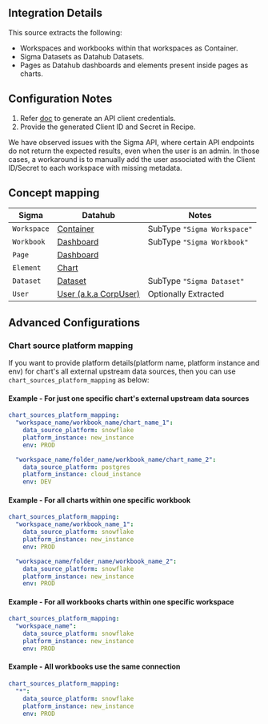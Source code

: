 ## Integration Details

This source extracts the following:

- Workspaces and workbooks within that workspaces as Container.
- Sigma Datasets as Datahub Datasets.
- Pages as Datahub dashboards and elements present inside pages as charts.

## Configuration Notes

1. Refer [doc](https://help.sigmacomputing.com/docs/generate-api-client-credentials) to generate an API client credentials.
2. Provide the generated Client ID and Secret in Recipe.

We have observed issues with the Sigma API, where certain API endpoints do not return the expected results, even when the user is an admin. In those cases, a workaround is to manually add the user associated with the Client ID/Secret to each workspace with missing metadata.

## Concept mapping

| Sigma       | Datahub                                                       | Notes                       |
| ----------- | ------------------------------------------------------------- | --------------------------- |
| `Workspace` | [Container](../../metamodel/entities/container.md)            | SubType `"Sigma Workspace"` |
| `Workbook`  | [Dashboard](../../metamodel/entities/dashboard.md)            | SubType `"Sigma Workbook"`  |
| `Page`      | [Dashboard](../../metamodel/entities/dashboard.md)            |                             |
| `Element`   | [Chart](../../metamodel/entities/chart.md)                    |                             |
| `Dataset`   | [Dataset](../../metamodel/entities/dataset.md)                | SubType `"Sigma Dataset"`   |
| `User`      | [User (a.k.a CorpUser)](../../metamodel/entities/corpuser.md) | Optionally Extracted        |

## Advanced Configurations

### Chart source platform mapping

If you want to provide platform details(platform name, platform instance and env) for chart's all external upstream data sources, then you can use `chart_sources_platform_mapping` as below:

#### Example - For just one specific chart's external upstream data sources

```yml
chart_sources_platform_mapping:
  "workspace_name/workbook_name/chart_name_1":
    data_source_platform: snowflake
    platform_instance: new_instance
    env: PROD

  "workspace_name/folder_name/workbook_name/chart_name_2":
    data_source_platform: postgres
    platform_instance: cloud_instance
    env: DEV
```

#### Example - For all charts within one specific workbook

```yml
chart_sources_platform_mapping:
  "workspace_name/workbook_name_1":
    data_source_platform: snowflake
    platform_instance: new_instance
    env: PROD

  "workspace_name/folder_name/workbook_name_2":
    data_source_platform: snowflake
    platform_instance: new_instance
    env: PROD
```

#### Example - For all workbooks charts within one specific workspace

```yml
chart_sources_platform_mapping:
  "workspace_name":
    data_source_platform: snowflake
    platform_instance: new_instance
    env: PROD
```

#### Example - All workbooks use the same connection

```yml
chart_sources_platform_mapping:
  "*":
    data_source_platform: snowflake
    platform_instance: new_instance
    env: PROD
```
